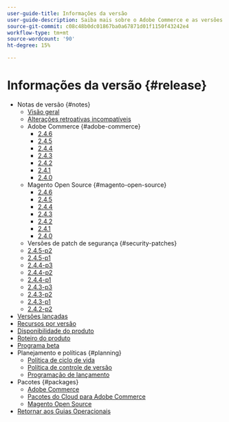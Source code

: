 ```yaml
---
user-guide-title: Informações da versão
user-guide-description: Saiba mais sobre o Adobe Commerce e as versões do Magento Open Source.
source-git-commit: c08c48b0dc01867ba0a67871d01f1150f43242e4
workflow-type: tm+mt
source-wordcount: '90'
ht-degree: 15%

---
```



# Informações da versão {#release}

- Notas de versão {#notes}
   - [Visão geral](release-notes/overview.md)
   - [Alterações retroativas incompatíveis](backward-incompatible-changes.md)
   - Adobe Commerce {#adobe-commerce}
      - [2.4.6](release-notes/commerce/2-4-6.md)
      - [2.4.5](release-notes/commerce/2-4-5.md)
      - [2.4.4](release-notes/commerce/2-4-4.md)
      - [2.4.3](release-notes/commerce/2-4-3.md)
      - [2.4.2](release-notes/commerce/2-4-2.md)
      - [2.4.1](release-notes/commerce/2-4-1.md)
      - [2.4.0](release-notes/commerce/2-4-0.md)
   - Magento Open Source {#magento-open-source}
      - [2.4.6](release-notes/open-source/2-4-6.md)
      - [2.4.5](release-notes/open-source/2-4-5.md)
      - [2.4.4](release-notes/open-source/2-4-4.md)
      - [2.4.3](release-notes/open-source/2-4-3.md)
      - [2.4.2](release-notes/open-source/2-4-2.md)
      - [2.4.1](release-notes/open-source/2-4-1.md)
      - [2.4.0](release-notes/open-source/2-4-0.md)
   - Versões de patch de segurança {#security-patches}
   - [2.4.5-p2](release-notes/security/2-4-5-p2.md)
   - [2.4.5-p1](release-notes/security/2-4-5-p1.md)
   - [2.4.4-p3](release-notes/security/2-4-4-p3.md)
   - [2.4.4-p2](release-notes/security/2-4-4-p2.md)
   - [2.4.4-p1](release-notes/security/2-4-4-p1.md)
   - [2.4.3-p3](release-notes/security/2-4-3-p3.md)
   - [2.4.3-p2](release-notes/security/2-4-3-p2.md)
   - [2.4.3-p1](release-notes/security/2-4-3-p1.md)
   - [2.4.2-p2](release-notes/security/2-4-2-p2.md)
- [Versões lançadas](versions.md)
- [Recursos por versão](features.md)
- [Disponibilidade do produto](product-availability.md)
- [Roteiro do produto](product-roadmap.md)
- [Programa beta](beta-program.md)
- Planejamento e políticas {#planning}
   - [Política de ciclo de vida](lifecycle-policy.md)
   - [Política de controle de versão](versioning-policy.md)
   - [Programação de lançamento](schedule.md)
- Pacotes {#packages}
   - [Adobe Commerce](packages/adobe-commerce.md)
   - [Pacotes do Cloud para Adobe Commerce](packages/cloud.md)
   - [Magento Open Source](packages/magento-open-source.md)
- [Retornar aos Guias Operacionais](https://experienceleague.adobe.com/docs/commerce-operations/operational-guides/home.html)
